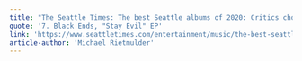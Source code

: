 ```yaml
---
title: "The Seattle Times: The best Seattle albums of 2020: Critics choose the top releases of the year"		
quote: '7. Black Ends, "Stay Evil" EP'
link: 'https://www.seattletimes.com/entertainment/music/the-best-seattle-albums-of-2020-critics-choose-the-top-releases-of-the-year/'
article-author: 'Michael Rietmulder'
---
```

